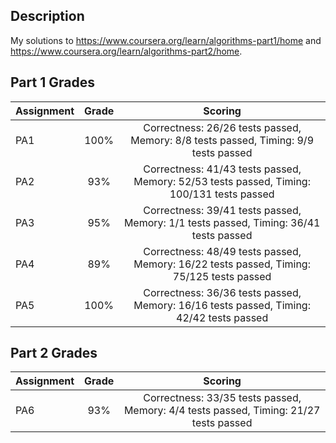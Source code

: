 ## Description
My solutions to https://www.coursera.org/learn/algorithms-part1/home and https://www.coursera.org/learn/algorithms-part2/home.

## Part 1 Grades
| Assignment | Grade | Scoring |
| ---------- |:-----:|:-------:|
| PA1        | 100%  | Correctness: 26/26 tests passed, Memory: 8/8 tests passed, Timing: 9/9 tests passed |
| PA2        | 93%  | Correctness: 41/43 tests passed, Memory: 52/53 tests passed, Timing: 100/131 tests passed |
| PA3        | 95%  | Correctness: 39/41 tests passed, Memory: 1/1 tests passed, Timing: 36/41 tests passed |
| PA4        | 89%  | Correctness: 48/49 tests passed, Memory: 16/22 tests passed, Timing: 75/125 tests passed |
| PA5        | 100% | Correctness: 36/36 tests passed, Memory: 16/16 tests passed, Timing: 42/42 tests passed |

## Part 2 Grades
| Assignment | Grade | Scoring |
| ---------- |:-----:|:-------:|
| PA6        | 93%     | Correctness: 33/35 tests passed, Memory: 4/4 tests passed, Timing: 21/27 tests passed |